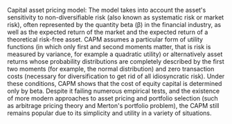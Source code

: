 Capital asset pricing model: The model takes into account the asset's sensitivity to non-diversifiable risk (also known as systematic risk or market risk), often represented by the quantity beta (β) in the financial industry, as well as the expected return of the market and the expected return of a theoretical risk-free asset. CAPM assumes a particular form of utility functions (in which only first and second moments matter, that is risk is measured by variance, for example a quadratic utility) or alternatively asset returns whose probability distributions are completely described by the first two moments (for example, the normal distribution) and zero transaction costs (necessary for diversification to get rid of all idiosyncratic risk). Under these conditions, CAPM shows that the cost of equity capital is determined only by beta. Despite it failing numerous empirical tests, and the existence of more modern approaches to asset pricing and portfolio selection (such as arbitrage pricing theory and Merton's portfolio problem), the CAPM still remains popular due to its simplicity and utility in a variety of situations.
